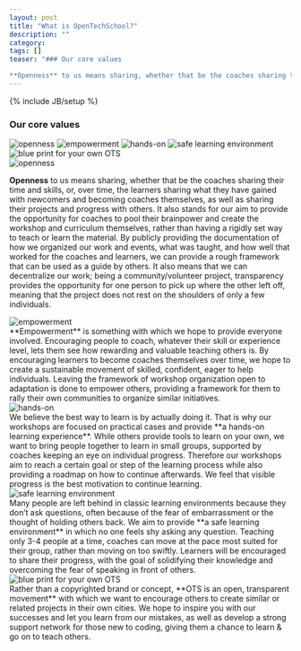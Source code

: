 ```yaml
---
layout: post
title: "What is OpenTechSchool?"
description: ""
category: 
tags: []
teaser: "### Our core values

**Openness** to us means sharing, whether that be the coaches sharing their time and skills, or, over time, the learners sharing what they have gained with newcomers and becoming coaches themselves, as well as sharing their projects and progress with others. It also stands for our aim to provide the opportunity for coaches to pool their brainpower and create the workshop and curriculum themselves, rather than having a rigidly set way to teach or learn the material."
---
```

{% include JB/setup %}

### Our core values

<div class="otsicon list">
<img alt="openness" border="0" src="http://4.bp.blogspot.com/-dxNiI-vTpa0/T_6aLdYWLfI/AAAAAAAALM8/ZOHBVyeyDXo/s200/openness_2276.png" title="openness">

<img alt="empowerment" border="0" src="http://3.bp.blogspot.com/-brnwBq7TNOg/T_6aJu0b7NI/AAAAAAAALMY/9HP4-Wm8tpA/s320/empowerment_758.png" title="empowerment">

<img alt="hands-on" src="http://4.bp.blogspot.com/-8VXGGN6QTeA/T_6aKMq_TdI/AAAAAAAALMg/IV6gAD56bzQ/s1600/laptop_1999.png" title="hands-on">

<img alt="safe learning environment" border="0" src="http://4.bp.blogspot.com/-jZiyqbPa04I/T_6aJ3ouR0I/AAAAAAAALMc/iFwj1nwxYCA/s1600/house_care_1570.png" title="safe learning environment">

<img alt="blue print for your own OTS" border="0" src="http://2.bp.blogspot.com/-RQH_cjcyudI/T_6aJEAxIkI/AAAAAAAALMQ/I29HnkaP0yo/s1600/blueprint_1050.png" title="blue print for your own OTS">
</div>


<div class="otsicon">
<img alt="openness" border="0" src="http://4.bp.blogspot.com/-dxNiI-vTpa0/T_6aLdYWLfI/AAAAAAAALM8/ZOHBVyeyDXo/s200/openness_2276.png" title="openness">
</div>

**Openness** to us means sharing, whether that be the coaches sharing their time and skills, or, over time, the learners sharing what they have gained with newcomers and becoming coaches themselves, as well as sharing their projects and progress with others. It also stands for our aim to provide the opportunity for coaches to pool their brainpower and create the workshop and curriculum themselves, rather than having a rigidly set way to teach or learn the material. By publicly providing the documentation of how we organized our work and events, what was taught, and how well that worked for the coaches and learners, we can provide a rough framework that can be used as a guide by others. It also means that we can decentralize our work; being a community/volunteer project, transparency provides the opportunity for one person to pick up where the other left off, meaning that the project does not rest on the shoulders of only a few individuals.


<div class="otsicon">
<img alt="empowerment" border="0" src="http://3.bp.blogspot.com/-brnwBq7TNOg/T_6aJu0b7NI/AAAAAAAALMY/9HP4-Wm8tpA/s320/empowerment_758.png" title="empowerment">
</div>
**Empowerment** is something with which we hope to provide everyone involved. Encouraging people to coach, whatever their skill or experience level, lets them see how rewarding and valuable teaching others is. By encouraging learners to become coaches themselves over time, we hope to create a sustainable movement of skilled, confident, eager to help individuals. Leaving the framework of workshop organization open to adaptation is done to empower others, providing a framework for them to rally their own communities to organize similar initiatives.


<div class="otsicon">
<img alt="hands-on" src="http://4.bp.blogspot.com/-8VXGGN6QTeA/T_6aKMq_TdI/AAAAAAAALMg/IV6gAD56bzQ/s1600/laptop_1999.png" title="hands-on">
</div>
We believe the best way to learn is by actually doing it. That is why our workshops are focused on practical cases and provide **a hands-on learning experience**. While others provide tools to learn on your own, we want to bring people together to learn in small groups, supported by coaches keeping an eye on individual progress. Therefore our workshops aim to reach a certain goal or step of the learning process while also providing a roadmap on how to continue afterwards. We feel that visible progress is the best motivation to continue learning.

<div class="otsicon">
<img alt="safe learning environment" border="0" src="http://4.bp.blogspot.com/-jZiyqbPa04I/T_6aJ3ouR0I/AAAAAAAALMc/iFwj1nwxYCA/s1600/house_care_1570.png" title="safe learning environment">
</div>
Many people are left behind in classic learning environments because they don’t ask questions, often because of the fear of embarrassment or the thought of holding others back. We aim to provide **a safe learning environment** in which no one feels shy asking any question. Teaching only 3-4 people at a time, coaches can move at the pace most suited for their group, rather than moving on too swiftly. Learners will be encouraged to share their progress, with the goal of solidifying their knowledge and overcoming the fear of speaking in front of others.


<div class="otsicon">
<img alt="blue print for your own OTS" border="0" src="http://2.bp.blogspot.com/-RQH_cjcyudI/T_6aJEAxIkI/AAAAAAAALMQ/I29HnkaP0yo/s1600/blueprint_1050.png" title="blue print for your own OTS"></div>
Rather than a copyrighted brand or concept, **OTS is an open, transparent movement** with which we want to encourage others to create similar or related projects in their own cities. We hope to inspire you with our successes and let you learn from our mistakes, as well as develop a strong support network for those new to coding, giving them a chance to learn &amp; go on to teach others.
